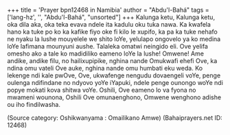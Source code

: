 +++
title = 'Prayer bpn12468 in Namibia'
author = "Abdu'l-Bahá"
tags = ['lang-hz', '', "Abdu'l-Bahá", "unsorted"]
+++
Kalunga ketu, Kalunga ketu, oka dila aka, oka teka evava ndele ita kadulu oku tuka nawa. Ka kwafela hano ka tuke po ko ka kafike fiyo oke fi kilo le xupifo, ka pa ka tuke nehafo ne nyaku la lushe mouyelele we shito loYe, yelulapo ongovelo ya ko medina loYe lafimana mounyuni aushe. Talaleka omatwi neingido eli. Ove yelifa omesho ako a tale ko madidiliko eameno loYe la lushe!
	Omwene! Ame andike, andike filu, no hailixupipike, nghina nande Omukwafi ehefi Ove, ka ndina omu vateli Ove auke, nghina nande omu humbati eku weda. Ko lekenge ndi kale pwOve, Ove, ukwafenge nengudu dovaengeli voYe, penge oulenga ndifindane no ndyovo yoYe iYapuki, ndele penge ounongo woYe ndi popye mokati kova shitwa voYe. Oshili, Ove eameno lo va fyona no mwameni wounona, Oshili Ove omunaenghono, Omwene wenghono adishe ou iho findilwasha.

(Source category: Oshikwanyama : Omailikano Amwe)
(Bahaiprayers.net ID: 12468)
